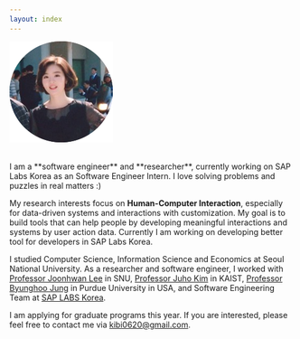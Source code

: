 ```yaml
---
layout: index
---
```


![profile](/assets/images/profile.png)
<!-- <img src="/asset/images/profile.jpeg" width="40%" height="40%"> --> 

<br>
I am a **software engineer** and **researcher**, currently working on SAP Labs Korea as an Software Engineer Intern. I love solving problems and puzzles in real matters :) 


My research interests focus on **Human-Computer Interaction**, especially for data-driven systems and interactions with customization. 
My goal is to build tools that can help people by developing meaningful interactions and systems by user action data. 
Currently I am working on developing better tool for developers in SAP Labs Korea.


I studied Computer Science, Information Science and Economics at Seoul National University.  As a researcher and software engineer, I worked with [Professor Joonhwan Lee](https://hcid.snu.ac.kr) in SNU, [Professor Juho Kim](https://www.kixlab.org/) in KAIST, [Professor Byunghoo Jung](https://web.ics.purdue.edu/~jungb) in Purdue University in USA, and Software Engineering Team at [SAP LABS Korea](https://www.sap.com/corporate/en/company/office-locations/korea.html).


I am applying for graduate programs this year. If you are interested, please feel free to contact me via [kibi0620@gmail.com](mailto:kibi0620@gmail.com). 
